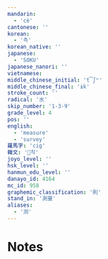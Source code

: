 ```yaml
---
mandarin:
  - 'cè'
cantonese: ''
korean:
  - '측'
korean_native: ''
japanese:
  - 'SOKU'
japanese_nanori: ''
vietnamese:
middle_chinese_initial: 't͡ʃʰ'
middle_chinese_final: 'ɨk'
stroke_count: ''
radical: '水'
skip_number: '1-3-9'
grade_level: 4
pos: ''
english:
  - 'measure'
  - 'survey'
羅馬字: 'cig'
韓文: '칙'
joyo_level: ''
hsk_level: ''
hanmun_edu_level: ''
danayo_id: 4164
mc_id: 958
graphemic_classification: '則'
stand_in: '測量'
aliases:
  - '测'
---
```


# Notes
